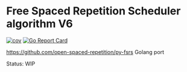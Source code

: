 # Free Spaced Repetition Scheduler algorithm V6

[![cov](https://patricksuo.github.io/fsrs/badges/coverage.svg)](https://github.com/patricksuo/fsrs/actions) [![Go Report Card](https://goreportcard.com/badge/github.com/patricksuo/fsrs)](https://goreportcard.com/report/github.com/patricksuo/fsrs)

https://github.com/open-spaced-repetition/py-fsrs Golang port

Status: WIP
